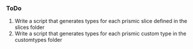 ### ToDo

1. Write a script that generates types for each prismic slice defined in the slices folder
2. Write a script that generates types for each prismic custom type in the customtypes folder
